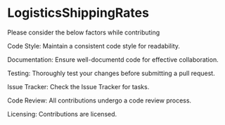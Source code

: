 # LogisticsShippingRates

Please consider the below factors while contributing

Code Style:
Maintain a consistent code style for readability.

Documentation:
Ensure well-documentd code for effective collaboration.

Testing:
Thoroughly test your changes before submitting a pull request.

Issue Tracker:
Check the Issue Tracker for tasks.

Code Review:
All contributions undergo a code review process.

Licensing:
Contributions are licensed.
